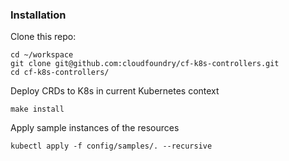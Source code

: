 ### Installation
Clone this repo:
```
cd ~/workspace
git clone git@github.com:cloudfoundry/cf-k8s-controllers.git
cd cf-k8s-controllers/
```

Deploy CRDs to K8s in current Kubernetes context
```
make install
```

Apply sample instances of the resources
```
kubectl apply -f config/samples/. --recursive
```



